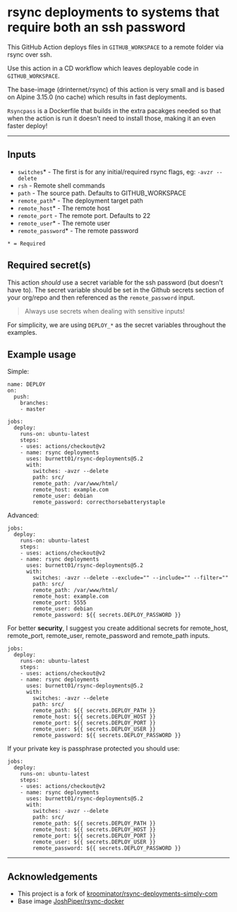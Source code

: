 # rsync deployments to systems that require both an ssh password

This GitHub Action deploys files in `GITHUB_WORKSPACE` to a remote folder via
rsync over ssh. 

Use this action in a CD workflow which leaves deployable code in
`GITHUB_WORKSPACE`.

The base-image (drinternet/rsync) of this action is very small and is based on
Alpine 3.15.0 (no cache) which results in fast deployments.

`Rsyncpass` is a Dockerfile that builds in the extra pacakges needed so that
when the action is run it doesn't need to install those, making it an even
faster deploy!

---

## Inputs

- `switches`* - The first is for any initial/required rsync flags, eg: `-avzr
  --delete`
- `rsh` - Remote shell commands
- `path` - The source path. Defaults to GITHUB_WORKSPACE
- `remote_path`* - The deployment target path
- `remote_host`* - The remote host
- `remote_port` - The remote port. Defaults to 22
- `remote_user`* - The remote user
- `remote_password`* - The remote password 

``* = Required``

## Required secret(s)

This action *should* use a secret variable for the ssh password (but doesn't
have to). The secret variable should be set in the Github secrets section of
your org/repo and then referenced as the  `remote_password` input.

> Always use secrets when dealing with sensitive inputs!

For simplicity, we are using `DEPLOY_*` as the secret variables throughout the
examples.

## Example usage

Simple:

```
name: DEPLOY
on:
  push:
    branches:
    - master

jobs:
  deploy:
    runs-on: ubuntu-latest
    steps:
    - uses: actions/checkout@v2
    - name: rsync deployments
      uses: burnett01/rsync-deployments@5.2
      with:
        switches: -avzr --delete
        path: src/
        remote_path: /var/www/html/
        remote_host: example.com
        remote_user: debian
        remote_password: correcthorsebatterystaple
```

Advanced:

```
jobs:
  deploy:
    runs-on: ubuntu-latest
    steps:
    - uses: actions/checkout@v2
    - name: rsync deployments
      uses: burnett01/rsync-deployments@5.2
      with:
        switches: -avzr --delete --exclude="" --include="" --filter=""
        path: src/
        remote_path: /var/www/html/
        remote_host: example.com
        remote_port: 5555
        remote_user: debian
        remote_password: ${{ secrets.DEPLOY_PASSWORD }}
```

For better **security**, I suggest you create additional secrets for
remote_host, remote_port, remote_user, remote_password and remote_path inputs.

```
jobs:
  deploy:
    runs-on: ubuntu-latest
    steps:
    - uses: actions/checkout@v2
    - name: rsync deployments
      uses: burnett01/rsync-deployments@5.2
      with:
        switches: -avzr --delete
        path: src/
        remote_path: ${{ secrets.DEPLOY_PATH }}
        remote_host: ${{ secrets.DEPLOY_HOST }}
        remote_port: ${{ secrets.DEPLOY_PORT }}
        remote_user: ${{ secrets.DEPLOY_USER }}
        remote_password: ${{ secrets.DEPLOY_PASSWORD }}
```

If your private key is passphrase protected you should use:

```
jobs:
  deploy:
    runs-on: ubuntu-latest
    steps:
    - uses: actions/checkout@v2
    - name: rsync deployments
      uses: burnett01/rsync-deployments@5.2
      with:
        switches: -avzr --delete
        path: src/
        remote_path: ${{ secrets.DEPLOY_PATH }}
        remote_host: ${{ secrets.DEPLOY_HOST }}
        remote_port: ${{ secrets.DEPLOY_PORT }}
        remote_user: ${{ secrets.DEPLOY_USER }}
        remote_password: ${{ secrets.DEPLOY_PASSWORD }}
```

---

## Acknowledgements

+ This project is a fork of
  [kroominator/rsync-deployments-simply-com](https://github.com/kroominator/rsync-deployments-simply-com)
+ Base image [JoshPiper/rsync-docker](https://github.com/JoshPiper/rsync-docker)
